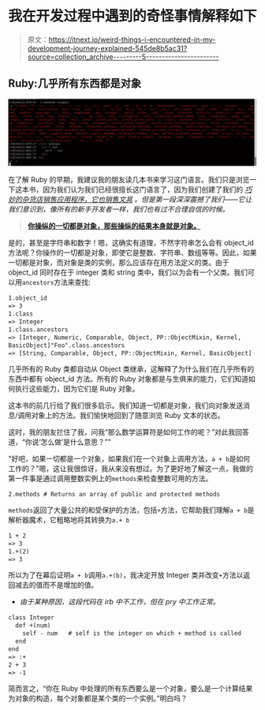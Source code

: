 # 我在开发过程中遇到的奇怪事情解释如下

> 原文：<https://itnext.io/weird-things-i-encountered-in-my-development-journey-explained-545de8b5ac31?source=collection_archive---------5----------------------->

## Ruby:几乎所有东西都是对象

![](img/6e9a70662ef73c33657134aa7e64d1b4.png)

在了解 Ruby 的早期，我建议我的朋友读几本书来学习这门语言。我们只是浏览一下这本书，因为我们认为我们已经很擅长这门语言了，因为我们创建了我们的 [*巧妙的杂货店销售应用程序，它也销售文具*](https://shanshaji.medium.com/weird-things-i-encountered-in-my-development-journey-explained-210b1aae7cfc) *。但是第一段深深震撼了我们——它让我们意识到，像所有的新手开发者一样，我们也有过不合理自信的时候。*

> [**你操纵的一切都是对象，那些操纵的结果本身就是对象。**](https://ruby-doc.com/docs/ProgrammingRuby/html/intro.html)

是的，甚至是字符串和数字！嗯，这确实有道理，不然字符串怎么会有 object_id 方法呢？你操作的一切都是对象，即使它是整数、字符串、数组等等。因此，如果一切都是对象，而对象是类的实例，那么应该存在用方法定义的类。由于 object_id 同时存在于 integer 类和 string 类中，我们以为会有一个父类。我们可以用`ancestors`方法来查找:

```
1.object_id
=> 3
1.class
=> Integer
1.class.ancestors
=> [Integer, Numeric, Comparable, Object, PP::ObjectMixin, Kernel, BasicObject]"Foo".class.ancestors
=> [String, Comparable, Object, PP::ObjectMixin, Kernel, BasicObject]
```

几乎所有的 Ruby 类都自动从 Object 类继承，这解释了为什么我们在几乎所有的东西中都有 object_id 方法。所有的 Ruby 对象都是与生俱来的能力，它们知道如何执行这些能力，因为它们是 Ruby 对象。

这本书的前几行给了我们很多启示。我们知道一切都是对象，我们向对象发送消息/调用对象上的方法。我们愉快地回到了随意浏览 Ruby 文本的状态。

这时，我的朋友拦住了我，问我“那么数学运算符是如何工作的呢？”对此我回答道，“你说‘怎么做’是什么意思？”"

"好吧，如果一切都是一个对象，如果我们在一个对象上调用方法，`a + b`是如何工作的？"嗯，这让我很惊讶，我从来没有想过。为了更好地了解这一点，我做的第一件事是通过调用整数实例上的`methods`来检查整数可用的方法。

```
2.methods # Returns an array of public and protected methods
```

`methods`返回了大量公共的和受保护的方法，包括`+`方法，它帮助我们理解`a + b`是解析器魔术，它粗略地将其转换为`a.+ b`

```
1 + 2
=> 3
1.+(2)
=> 3
```

所以为了在幕后证明`a + b`调用`a.+(b)`，我决定开放 Integer 类并改变`+`方法以返回减去的值而不是增加的值。

*   *由于某种原因，这段代码在 irb 中不工作，但在 pry 中工作正常。*

```
class Integer
  def +(num)
    self - num   # self is the integer on which + method is called
  end
end
=> :+
2 + 3
=> -1
```

简而言之，“你在 Ruby 中处理的所有东西要么是一个对象，要么是一个计算结果为对象的构造，每个对象都是某个类的一个实例。”明白吗？
